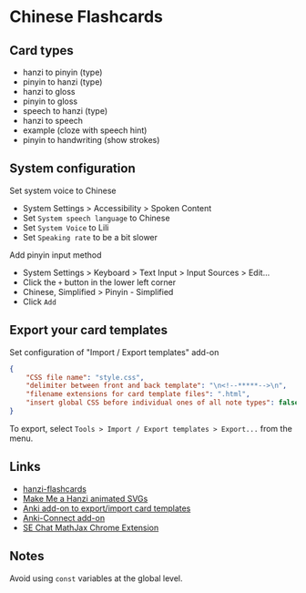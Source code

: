 # Chinese Flashcards

## Card types

- hanzi to pinyin (type)
- pinyin to hanzi (type)
- hanzi to gloss
- pinyin to gloss
- speech to hanzi (type)
- hanzi to speech
- example (cloze with speech hint)
- pinyin to handwriting (show strokes)

## System configuration

Set system voice to Chinese
- System Settings > Accessibility > Spoken Content
- Set `System speech language` to Chinese
- Set `System Voice` to Lili
- Set `Speaking rate` to be a bit slower

Add pinyin input method
- System Settings > Keyboard > Text Input > Input Sources > Edit...
- Click the `+` button in the lower left corner
- Chinese, Simplified > Pinyin - Simplified
- Click `Add`

## Export your card templates

Set configuration of "Import / Export templates" add-on

```json
{
    "CSS file name": "style.css",
    "delimiter between front and back template": "\n<!--*****-->\n",
    "filename extensions for card template files": ".html",
    "insert global CSS before individual ones of all note types": false
}
```

To export, select `Tools > Import / Export templates > Export...` from the menu.

## Links

- [hanzi-flashcards](https://github.com/feihong/hanzi-flashcards)
- [Make Me a Hanzi animated SVGs](https://github.com/skishore/makemeahanzi/tree/master/svgs)
- [Anki add-on to export/import card templates](https://github.com/Asu4ni/Templates-Import-Export-for-Anki)
- [Anki-Connect add-on](https://github.com/FooSoft/anki-connect)
- [SE Chat MathJax Chrome Extension](https://github.com/dvdfreitag/SE-Chat-MathJax)

## Notes

Avoid using `const` variables at the global level.
